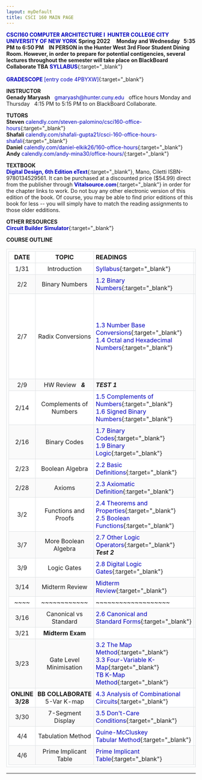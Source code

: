 ```yaml
---
layout: myDefault
title: CSCI 160 MAIN PAGE
---
```


**[CSCI160 COMPUTER ARCHITECTURE I &nbsp;HUNTER COLLEGE CITY UNIVERSITY OF NEW YORK](index.html)**
**Spring 2022 &nbsp; &nbsp; Monday and Wednesday &nbsp; 5:35 PM to 6:50 PM &nbsp;&nbsp; IN PERSON in the Hunter West 3rd Floor Student Dining Room. However, in order to prepare for potential contigencies, several lectures throughout the semester will take place on BlackBoard Collaborate TBA**
[**SYLLABUS**](syllabus.html "CSCI 160 Computer Architecture I"){:target="_blank"}&nbsp; &nbsp; &nbsp; &nbsp; &nbsp; &nbsp; &nbsp; &nbsp; &nbsp; &nbsp; &nbsp; &nbsp; &nbsp; &nbsp; &nbsp; &nbsp; &nbsp; &nbsp; &nbsp; &nbsp; &nbsp; &nbsp; &nbsp; &nbsp; &nbsp; &nbsp; &nbsp; &nbsp; &nbsp; &nbsp; &nbsp; &nbsp; &nbsp; &nbsp; &nbsp; &nbsp; &nbsp; &nbsp; &nbsp; &nbsp; &nbsp;  
[**GRADESCOPE** [entry code 4PBYXW]](https://www.gradescope.com/courses/365602 "CSCI 160 entry code 4PBYXW"){:target="_blank"}    
  
**INSTRUCTOR**  
**Genady Maryash** &nbsp; gmaryash@hunter.cuny.edu &nbsp; office hours Monday and Thursday &nbsp; 4:15 PM to 5:15 PM to on BlackBoard Collaborate.  
  
**TUTORS**  
**Steven** [calendly.com/steven-palomino/csci160-office-hours](https://calendly.com/steven-palomino/csci160-office-hours){:target="_blank"}  
**Shafali** [calendly.com/shafali-gupta21/csci-160-office-hours-shafali](https://calendly.com/shafali-gupta21/csci-160-office-hours-shafali){:target="_blank"}  
**Daniel** [calendly.com/daniel-elkik26/160-office-hours](https://calendly.com/daniel-elkik26/160-office-hours){:target="_blank"}  
**Andy** [calendly.com/andy-mina30/office-hours/](https://calendly.com/andy-mina30/office-hours/){:target="_blank"}  
  
**TEXTBOOK**  
[**Digital Design, 6th Edition eText**](https://www.pearson.com/store/p/mano-ciletti-digital-design-with-an-introduction-to-the-verilog-hdl-vhdl-and-systemverilog-6-e/3100003043990/9780137208333){:target="_blank"}, Mano, Ciletti ISBN-9780134529561. It can be purchased at a discounted price ($54.99) direct from the publisher through [**Vitalsource.com**](https://bookshelf.vitalsource.com/#/books/9780134529561/epubcfi/6/2%5B%3Bvnd.vst.idref%3Dcover%5D!/4/2%5Bvst-image-button-81818%5D%400:0){:target="_blank"} in order for the chapter links to work.  Do not buy any other electronic version of this edition of the book. Of course, you may be able to find prior editions of this book for less -- you will simply have to match the reading assignments to those older edditions.  
  
**OTHER RESOURCES**  
[**Circuit Builder Simulator**](https://logic.ly/demo/){:target="_blank"} 
  
  
**COURSE OUTLINE**  
  
 DATE | TOPIC | READINGS | SLIDES | ASSIGNMENTS 
 :---: | :---: | --- | :---: | ---: 
 1/31 | Introduction | [Syllabus](syllabus.html){:target="_blank"} |  | [Homework&nbsp;0](hw.html#00){:target="_blank"}&nbsp;due&nbsp;2/2 
 2/2 | Binary Numbers | [1.2 Binary Numbers](https://bookshelf.vitalsource.com/#/books/9780134529561/epubcfi/6/18%5B%3Bvnd.vst.idref%3DP70010139700000000000000000001E8%5D!/4/6%400:0){:target="_blank"} | [Class 1](slides/class_01_introduction.pdf){:target="_blank"} | [Homework&nbsp;1](hw.html#01){:target="_blank"}&nbsp;due&nbsp;2/7 
 2/7 | Radix Conversions | [1.3 Number Base Conversions](https://bookshelf.vitalsource.com/#/books/9780134529561/epubcfi/6/20%5B%3Bvnd.vst.idref%3DP7001013970000000000000000000287%5D!/4/2%5BP7001013970000000000000000000287%5D/2/2%5BP700101397000000000000000000D390%5D/2%400:0){:target="_blank"}<br/>[1.4 Octal and Hexadecimal Numbers](https://bookshelf.vitalsource.com/#/books/9780134529561/epubcfi/6/22%5B%3Bvnd.vst.idref%3DP7001013970000000000000000000362%5D!/4/2%5BP7001013970000000000000000000362%5D/2/2%5BP700101397000000000000000000D45A%5D/2%400:0){:target="_blank"} | [Class 2](slides/class_2_conversions.pdf){:target="_blank"} | [**Binary&nbsp;Multiplication**](https://cdn1.byjus.com/wp-content/uploads/2019/04/binary-multiplication-steps.png){:target="_blank"}<br>[**Div&nbsp;$$_{10}$$**](https://images.twinkl.co.uk/tr/raw/upload/u/ux/how-to-do-long-division-9_ver_1.jpg){:target="_blank"},&nbsp;[**Div&nbsp;$$_2$$**](https://cdn1.byjus.com/wp-content/uploads/2020/10/Binary-Division.png){:target="_blank"},&nbsp;[**Div&nbsp;$$_2$$&nbsp;2**](https://cdn1.byjus.com/wp-content/uploads/2020/10/Binary-Division-2.png){:target="_blank"}<br/>[Homework&nbsp;2](hw.html#02){:target="_blank"}&nbsp;due&nbsp;2/9 
 2/9 | HW Review &nbsp; ***&*** | ***TEST 1*** |  | 
 2/14 | Complements of Numbers | [1.5 Complements of Numbers](https://bookshelf.vitalsource.com/#/books/9780134529561/epubcfi/6/24%5B%3Bvnd.vst.idref%3DP7001013970000000000000000000411%5D!/4/2%5BP7001013970000000000000000000411%5D/2/2%5BP700101397000000000000000000D4FF%5D/2%400:0){:target="_blank"}<br/>[1.6 Signed Binary Numbers](https://bookshelf.vitalsource.com/#/books/9780134529561/epubcfi/6/26%5B%3Bvnd.vst.idref%3DP700101397000000000000000000048E%5D!/4/2%5BP700101397000000000000000000048E%5D/2/2%5BP700101397000000000000000000D563%5D/4%400:0){:target="_blank"} | [Class 3](slides/class_3_complements.pdf){:target="_blank"} | [Homework&nbsp;3](hw.html#03){:target="_blank"}&nbsp;due&nbsp;2/16 
 2/16 | Binary Codes | [1.7 Binary Codes](https://bookshelf.vitalsource.com/#/books/9780134529561/epubcfi/6/28%5B%3Bvnd.vst.idref%3DP7001013970000000000000000000594%5D!/4/2%5BP7001013970000000000000000000594%5D/2/2%5BP700101397000000000000000000D655%5D/4%400:0){:target="_blank"}<br/>[1.9 Binary Logic](https://bookshelf.vitalsource.com/#/books/9780134529561/epubcfi/6/32%5B%3Bvnd.vst.idref%3DP700101397000000000000000000090E%5D!/4/2%5BP700101397000000000000000000090E%5D/2/2%5BP700101397000000000000000000D9A7%5D/2%400:0){:target="_blank"} | [Class 4](slides/class_4_binary_codes.pdf){:target="_blank"} | [Homework&nbsp;4](hw.html#04){:target="_blank"}&nbsp;due&nbsp;2/23 
 2/23 | Boolean Algebra | [2.2 Basic Definitions](https://bookshelf.vitalsource.com/#/books/9780134529561/epubcfi/6/44%5B%3Bvnd.vst.idref%3DP7001013970000000000000000000AE4%5D!/4/2%5BP7001013970000000000000000000AE4%5D/2/2%5BP700101397000000000000000000DB2E%5D/2%400:0){:target="_blank"} | [Class 5](slides/class_05_boolean_algebra.pdf){:target="_blank"} | [Homework&nbsp;5](hw.html#05){:target="_blank"}&nbsp;due&nbsp;2/28 
 2/28 | Axioms | [2.3 Axiomatic Definition](https://bookshelf.vitalsource.com/#/books/9780134529561/epubcfi/6/46%5B%3Bvnd.vst.idref%3DP7001013970000000000000000000B17%5D!/4/2%5BP7001013970000000000000000000B17%5D/2/2%5BP700101397000000000000000000DB58%5D/2%400:0){:target="_blank"} | [Class 6](slides/class_06_axioms.pdf){:target="_blank"} | [Homework&nbsp;6](hw.html#06){:target="_blank"}&nbsp;due&nbsp;3/2 
 3/2 | Functions and Proofs | [2.4 Theorems and Properties](https://bookshelf.vitalsource.com/#/books/9780134529561/epubcfi/6/48%5B%3Bvnd.vst.idref%3DP7001013970000000000000000000C92%5D!/4/2%5BP7001013970000000000000000000C92%5D/2/2%5BP700101397000000000000000000DC80%5D/4%400:0){:target="_blank"}<br/>[2.5 Boolean Functions](https://bookshelf.vitalsource.com/#/books/9780134529561/epubcfi/6/50%5B%3Bvnd.vst.idref%3DP7001013970000000000000000000E2A%5D!/4/2%5BP7001013970000000000000000000E2A%5D/2/2%5BP700101397000000000000000000DDF2%5D/2%400:0){:target="_blank"} | [Class 7](slides/class_07_theorems.pdf){:target="_blank"} | [Homework&nbsp;7](hw.html#07){:target="_blank"}&nbsp;due&nbsp;3/7 
 3/7 | More Boolean Algebra | [2.7 Other Logic Operators](https://bookshelf.vitalsource.com/#/books/9780134529561/epubcfi/6/54%5B%3Bvnd.vst.idref%3DP7001013970000000000000000001148%5D!/4/2%5BP7001013970000000000000000001148%5D/2/2%5BP700101397000000000000000000E0B5%5D/4%400:0){:target="_blank"}<br/>***Test 2*** | [Class 8](slides/class_08_other_logic_operations.pdf){:target="_blank"} | [Homework&nbsp;8](hw.html#08){:target="_blank"}&nbsp;due&nbsp;3/9 
 3/9 | Logic Gates | [2.8 Digital Logic Gates](https://bookshelf.vitalsource.com/#/books/9780134529561/epubcfi/6/56%5B%3Bvnd.vst.idref%3DP700101397000000000000000000129F%5D!/4/2%5BP700101397000000000000000000129F%5D/2/2%5BP700101397000000000000000000E206%5D/2%400:0){:target="_blank"} | [Class 9](slides/class_09_logic_gates.pdf){:target="_blank"} | [Homework&nbsp;9](hw.html#09){:target="_blank"}&nbsp;due&nbsp;3/14 
 3/14 | Midterm Review | [Midterm Review](slides/midterm_review.pdf){:target="_blank"} |  | 
 ~~~~ | ~~~~~~~~~~~~ | ~~~~~~~~~~~~~~~~~~~ | ~~~~~ |  ~~~~~~~~~~~~~~~~
 3/16 | Canonical vs Standard | [2.6&nbsp;Canonical&nbsp;and Standard&nbsp;Forms](https://bookshelf.vitalsource.com/#/books/9780134529561/epubcfi/6/52%5B%3Bvnd.vst.idref%3DP7001013970000000000000000000F17%5D!/4/2%5BP7001013970000000000000000000F17%5D/2/2%5BP700101397000000000000000000DEC0%5D/2%400:0){:target="_blank"} | [Class&nbsp;10](slides/class_10_canonical_standard.pdf){:target="_blank"} | [Homework&nbsp;10](hw.html#10){:target="_blank"}&nbsp;due&nbsp;3/23 
 3/21 | **Midterm Exam** |  |  | 
 3/23 | Gate Level Minimisation | [3.2 The Map Method](https://bookshelf.vitalsource.com/#/books/9780134529561/epubcfi/6/70%5B%3Bvnd.vst.idref%3DP700101397000000000000000000154D%5D!/4/2%5BP700101397000000000000000000154D%5D/2/2%5BP700101397000000000000000000E446%5D/2%400:0){:target="_blank"}<br/>[3.3 Four-Variable K-Map](https://bookshelf.vitalsource.com/#/books/9780134529561/epubcfi/6/72%5B%3Bvnd.vst.idref%3DP70010139700000000000000000015EB%5D!/4/2%5BP70010139700000000000000000015EB%5D/2/2%5BP700101397000000000000000000E4BE%5D/2%400:0){:target="_blank"}<br/>[TB K-Map Method](https://bookshelf.vitalsource.com/reader/books/9780134529561/epubcfi/6/70[%3Bvnd.vst.idref%3DP700101397000000000000000000154D]!/4/2[P700101397000000000000000000154D]/2/2[P700101397000000000000000000E446]/3:13[ETH%2COD]){:target="_blank"} | [Class&nbsp;11](slides/class_11_karnaugh_maps.pdf){:target="_blank"}<br/>[TB KMaps](slides/Mano_K_Maps.pdf){:target="_blank"} | [Homework&nbsp;11](hw.html#11){:target="_blank"}&nbsp;due&nbsp;3/28 
 **ONLINE**<br/>**3/28** | **BB&nbsp;COLLABORATE**<br/>5-Var K-map | [4.3 Analysis of Combinational Circuits](https://bookshelf.vitalsource.com/#/books/9780134529561/epubcfi/6/100%5B%3Bvnd.vst.idref%3DP7001013970000000000000000001D61%5D!/4/6%400:0){:target="_blank"} | [K-Map&nbsp;Adjacency&nbsp;Torus](slides/K_Map_Adjacency_Torus.jpg){:target="_blank"}<br/><!--[Class&nbsp;12](slides/class_12_more_maps.pdf){:target="_blank"}--> | [Homework&nbsp;12](hw.html#12){:target="_blank"}&nbsp;due&nbsp;3/30 
 3/30 | 7-Segment Display | [3.5 Don't-Care Conditions](https://bookshelf.vitalsource.com/#/books/9780134529561/epubcfi/6/76%5B%3Bvnd.vst.idref%3DP700101397000000000000000000170D%5D!/4/2%5BP700101397000000000000000000170D%5D/2/2%5BP700101397000000000000000000E5B4%5D/2%400:0){:target="_blank"} | <!--[Class&nbsp;13](slides/class_13_7_segment_display.pdf){:target="_blank"}--> | [Homework&nbsp;13](hw.html#13){:target="_blank"}&nbsp;due&nbsp;4/4 
 4/4 | Tabulation Method | [Quine-McCluskey<br/>Tabular Method](https://www.tutorialspoint.com/digital_circuits/digital_circuits_quine_mccluskey_tabular_method.htm#:~:text=Quine%2DMcClukey%20tabular%20method%20is,of%20the%20given%20Boolean%20function.){:target="_blank"} | <!--[Class&nbsp;14](slides/class_14_tabulation_method.pdf){:target="_blank"}--> | [Homework&nbsp;14](hw.html#14){:target="_blank"}&nbsp;due&nbsp;4/6 
 4/6 | Prime Implicant Table | [Prime Implicant Table](https://www.geeksforgeeks.org/prime-implicant-chart-for-minimizing-cyclic-boolean-functions/){:target="_blank"} | <!--[Class&nbsp;15](slides/class_15_prime_implicant_table.pdf){:target="_blank"}--> | [Homework&nbsp;15](hw.html#15){:target="_blank"}&nbsp;due&nbsp;4/11 
  
 <!-- -->  
   
<!-- 
  
<iframe src="https://docs.google.com/spreadsheets/d/1no0KBpltR5dlMFBmZ4Oi5Lp8ZyU2qy2yxiz-mH6-VXg/edit?usp=sharing/pubhtml?gid=0&single=true&widget=true&headers=false" width=702px height=400px ></iframe>  
  
     
 11/11 | Adders | [4.4 Design Procedure](https://bookshelf.vitalsource.com/#/books/9780134529561/epubcfi/6/102%5B%3Bvnd.vst.idref%3DP7001013970000000000000000001E45%5D!/4/6%400:0){:target="_blank"} | [Class&nbsp;16](slides/class_16_half_full_adder.pdf){:target="_blank"} | [Homework&nbsp;16](hw.html#16){:target="_blank"}&nbsp;due&nbsp;11/15 
 11/15 | Subtractors | [4.5 Binary Adders and Subtractors](https://bookshelf.vitalsource.com/#/books/9780134529561/epubcfi/6/104%5B%3Bvnd.vst.idref%3DP7001013970000000000000000001F26%5D!/4/2%5BP7001013970000000000000000001F26%5D/2/2%5BP700101397000000000000000000ECA7%5D/2%400:0){:target="_blank"} | [Class&nbsp;17](slides/class_17_half_full_subtractor.pdf){:target="_blank"} | [Homework&nbsp;17](hw.html#17){:target="_blank"}&nbsp;due&nbsp;11/18 
 11/18 | Controlled Input | [4.11 Multiplexers](https://bookshelf.vitalsource.com/#/books/9780134529561/epubcfi/6/116%5B%3Bvnd.vst.idref%3DP700101397000000000000000000252B%5D!/4/2%5BP700101397000000000000000000252B%5D/2/2%5BP700101397000000000000000000F251%5D/2%400:0){:target="_blank"} | [Class&nbsp;18<br/>FlipFlops](slides/class_18_controlled_input.pdf){:target="_blank"} | [Homework&nbsp;18](hw.html#18){:target="_blank"}&nbsp;due&nbsp;11/22
 11/22 | Flip-Flops, Clock | [5.4&nbsp;Storage&nbsp;Elements:&nbsp;FlipFlops](https://bookshelf.vitalsource.com/#/books/9780134529561/epubcfi/6/140%5B%3Bvnd.vst.idref%3DP7001013970000000000000000002C7F%5D!/4/2%5BP7001013970000000000000000002C7F%5D/2/2%5BP700101397000000000000000000F857%5D/2%400:0){:target="_blank"} | [Class&nbsp;19](slides/class_19_flip_flops.pdf){:target="_blank"} | [Homework&nbsp;19](hw.html#19){:target="_blank"}&nbsp;due&nbsp;11/29 
 11/29 | Racing Fix<br/>JK Flip-Flop| [RP Lecture Animation](https://www.icloud.com/keynote/0b7yKA17bN9L6RogUHAtZluag#class%5F20%5Fracing%5Fproblem){:target="_blank"}<br/>[J K Lecture Animation](https://www.icloud.com/keynote/0NrlaM7Y-l4-ifLDppBZ_bTOQ#Class_21_and_Review){:target="_blank"} | [Class&nbsp;20](slides/class_20_racing_problem.pdf){:target="_blank"}<br/>[Class&nbsp;21](slides/class_21_jk_flipflop_and_review.pdf){:target="_blank"} | 
 12/2 | State Diagrams | [5.5 Analysis of Clocked Sequential Circuits](https://bookshelf.vitalsource.com/reader/books/9780134529561/epubcfi/6/142[%3Bvnd.vst.idref%3DP7001013970000000000000000002D4A]!/4#:~:text=Add%20Bookmark-,Practice,-Exercise%205.5){:target="_blank"} | [State Tables<br/>and&nbsp;Diagrams](slides/Mano_State_Table_and_Diagram.pdf){:target="_blank"} | 
 12/6 | State&nbsp;Equasions,<br/>Finate State Machines | [Four-Variable K-Map](https://bookshelf.vitalsource.com/reader/books/9780134529561/epubcfi/6/72[%3Bvnd.vst.idref%3DP70010139700000000000000000015EB]!/4/2[P70010139700000000000000000015EB]/2/2[P700101397000000000000000000E4BE]/3:16[E%20K%2C-MA]){:target="_blank"} |  | 
 12/13 | Review 2 | !!! ON BLACKBOARD COLLABORATE !!! | !!! ONLINE !!! |  
 12/20 | FINAL | EXAM | MONDAY	12/20	1:45 – 3:45  HW615 | 
  
    
    
--- 
  
  
  
---  
  
  
  
### Instructor Evaluations:
**Computer: [www.hunter.cuny.edu/te](http://www.hunter.cuny.edu/te){:target="_blank"}**  
**Smartphone: [www.hunter.cuny.edu/mobilete](http://www.hunter.cuny.edu/mobilete){:target="_blank"}**
  
  
  
  
---  
  
  
  
---  
  
  
  
10/25 | Canonical vs Standard | [2.6 Canonical,&nbsp;Standard&nbsp;Forms](https://bookshelf.vitalsource.com/#/books/9780134529561/epubcfi/6/52%5B%3Bvnd.vst.idref%3DP7001013970000000000000000000F17%5D!/4/2%5BP7001013970000000000000000000F17%5D/2/2%5BP700101397000000000000000000DEC0%5D/2%400:0){:target="_blank"} | [Class&nbsp;10](slides/class_10_canonical_standard.pdf){:target="_blank"} | 
[Homework&nbsp;10](hw.html#10){:target="_blank"}&nbsp;due&nbsp;6/16 



 6/17 | Review |  |  | 
 6/21 | MIDTERM |  |  | 


  
Class 20 Racetrack Problem 
https://www.icloud.com/keynote/0b7yKA17bN9L6RogUHAtZluag#class%5F20%5Fracing%5Fproblem

Class 21 JK Flip Flop and Review
https://www.icloud.com/keynote/0NrlaM7Y-l4-ifLDppBZ_bTOQ#Class_21_and_Review

 **5/24** | **Monday** | **11:30 AM to 1:30 PM** | **FINAL EXAM** | 
 n.a./n.a. | More Polimorphism |  | [*More&nbsp;Polymorphism*](slides/11_prime_additional_polymorphism.pdf){:target="_blank"} | 
 n.a./n.a. | Heaps | [Chapter&nbsp;17](https://bookshelf.vitalsource.com/#/books/9780134477473/epubcfi/6/344%5B%3Bvnd.vst.idref%3DP7001011925000000000000000004C48%5D!/4/2%5BP7001011925000000000000000004C48%5D/2/2%5BP700101192500000000000000000CB0A%5D/4%400:0){:target="_blank"} | [Heaps](slides/23_heaps.pdf){:target="_blank"} | 
 n.a./n.a. | Dictionaries and Hashing | [Chapter&nbsp;18.1](https://bookshelf.vitalsource.com/#/books/9780134477473/epubcfi/6/368%5B%3Bvnd.vst.idref%3DP7001011925000000000000000005125%5D!/4/2%5BP7001011925000000000000000005125%5D/2/2%5BP700101192500000000000000000CF16%5D/2%400:0){:target="_blank"}[&nbsp;&&nbsp;18.4](https://bookshelf.vitalsource.com/#/books/9780134477473/epubcfi/6/374%5B%3Bvnd.vst.idref%3DP7001011925000000000000000005385%5D!/4/2%5BP7001011925000000000000000005385%5D/2/2%5BP700101192500000000000000000D110%5D/4%400:0){:target="_blank"} | [Dictionaries and Hashing](slides/24_dictionaries_hashing.pdf){:target="_blank"} | 
 n.a./n.a. | STL | [C++&nbsp;Interlude&nbsp;8](https://bookshelf.vitalsource.com/#/books/9780134477473/epubcfi/6/428%5B%3Bvnd.vst.idref%3DP7001011925000000000000000005DB5%5D!/4/2%5BP7001011925000000000000000005DB5%5D/2%400:0){:target="_blank"} | [STL](slides/i8_stl.pdf){:target="_blank"} | 

  
  

 4/22 |  |  |  | [**Project&nbsp;4**&nbsp;**due&nbsp;11/16**](projects/project_4_/project_4_.html){:target="_blank"} 
 4/26 |  |  |  | [**Project&nbsp;5**&nbsp;**due&nbsp;12/13**](projects/project_5_/project_5_.html){:target="_blank"} 


 9/14 |  |  |  | 
   
   
 9/30 |  |  |  |  
 10/1 |  |  |  | 

 10/19 |  |  |  | 
 10/22 |  |  |  | 
 12/07 |  |  |  | 
 12/09 | REVIEW 1 |  |  | 
 12/10 | REVIEW 2 |  |  | 
  
  
! NOT ON THIS EXAM !

[![](files/video.png)](https://www.dropbox.com/s/xlolhdjk1q0anhf/6_15.mkv?dl=0){:target="_blank"} &nbsp; &nbsp; 

[**Project&nbsp;6**&nbsp;**due&nbsp;12/16**](projects/project_6_/project_6_.html){:target="_blank"} 
[**Project&nbsp;2**&nbsp;**due&nbsp;6/10**](projects/project_2/project_2.html){:target="_blank"} 
[**Project&nbsp;1**&nbsp;**due&nbsp;9/14**](projects/project_1_/project_1_.html){:target="_blank"}


<br/>[Review 2](slides/class_21_jk_flipflop_and_review.pdf){:target="_blank"}


 7/2 | Review | ( Hashing, Heaps, and STL are | NOT in the exam ) &nbsp; | [**Project&nbsp;6**&nbsp;**due&nbsp;7/6**](projects/project_6/project_6.html){:target="_blank"} 
 
 [C++&nbsp;Interlude&nbsp;2](https://bookshelf.vitalsource.com/#/books/9780134477473/epubcfi/6/98%5B%3Bvnd.vst.idref%3DP700101192500000000000000000151A%5D!/4/2%5BP700101192500000000000000000151A%5D/2/2%5BP7001011925000000000000000009D22%5D/4%400:0){:target="_blank"}
 
-->
  
---  
  
  
<style>hr{border: 0;height: 0; border-top: 1px solid rgba(0, 0, 0, 0.1);}table{border-collapse: collapse;}table, td, th {text-align: left;padding:5px;border: 1px solid #dee1e4;}tr:nth-child(even) {background-color: #fafafa;}tr:nth-child(odd) {background-color: #ffffff;}hr.style-six{border: 0;height: 0; border-top: 1px solid rgba(0, 0, 0, 0.1);border-bottom: 1px solid rgba(255, 255, 255, 0.3);}a:link{text-decoration: none;color: #0000BF;}a:visited{text-decoration:none;color: #0000BF;}a:hover {text-decoration: none;color:#0000FF;}a:active {text-decoration:none;color:#00007F;}</style>
